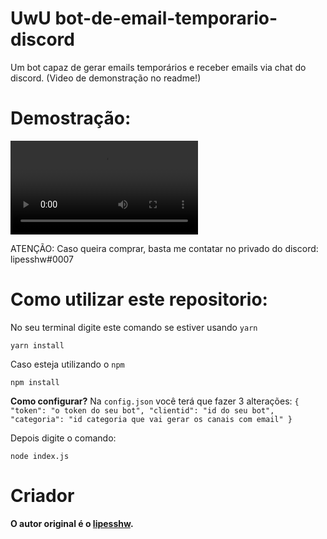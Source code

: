 # UwU bot-de-email-temporario-discord
Um bot capaz de gerar emails temporários e receber emails via chat do discord. (Video de demonstração no readme!)


# Demostração:
![](https://cdn.discordapp.com/attachments/1067599408750919790/1067620653685026927/temp.mp4)


ATENÇÃO: Caso queira comprar, basta me contatar no privado do discord: lipesshw#0007



# Como utilizar este repositorio:

No seu terminal digite este comando se estiver usando `yarn`
```
yarn install
````

Caso esteja utilizando o `npm`
```
npm install
```

**Como configurar?**
Na `config.json` você terá que fazer 3 alterações:
`{
    "token": "o token do seu bot",
    "clientid": "id do seu bot",
    "categoria": "id categoria que vai gerar os canais com email"
}`

Depois digite o comando:
```
node index.js
```

# Criador 
**O autor original é o [lipesshw](https://github.com/lipesshw).**
